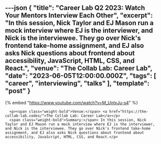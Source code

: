 ---json
{
  "title": "Career Lab Q2 2023: Watch Your Mentors Interview Each Other",
  "excerpt": "In this session, Nick Taylor and EJ Mason run a mock interview where EJ is the interviewer, and Nick is the interviewee. They go over Nick's frontend take-home assignment, and EJ also asks Nick questions about frontend about accessibility, JavaScript, HTML, CSS, and React.",
  "venue": "The Collab Lab: Career Lab",
  "date": "2023-06-05T12:00:00.000Z",
  "tags": [
    "career",
    "interviewing",
    "talks"
  ],
  "template": "post"
}
---

{% embed "https://www.youtube.com/watch?v=M_UntxJu-s4" %}
      
      <p><span class="weight-bold">Venue:</span> <a href="https://the-collab-lab.codes/">The Collab Lab: Career Lab</a></p>
      <span class="weight-bold">Summary:</span> In this session, Nick Taylor and EJ Mason run a mock interview where EJ is the interviewer, and Nick is the interviewee. They go over Nick's frontend take-home assignment, and EJ also asks Nick questions about frontend about accessibility, JavaScript, HTML, CSS, and React.</p>

